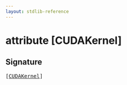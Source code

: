 ```yaml
---
layout: stdlib-reference
---
```


# attribute [CUDAKernel]

## Signature

<pre>
[<a href="/stdlib-reference/attributes/cudakernel-01234">CUDAKernel</a>]
</pre>

